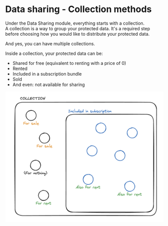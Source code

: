 # Data sharing - Collection methods

Under the Data Sharing module, everything starts with a collection.  
A collection is a way to group your protected data. It's a required step before choosing
how you would like to distribute your protected data.

And yes, you can have multiple collections.

Inside a collection, your protected data can be:

- Shared for free (equivalent to renting with a price of 0)
- Rented
- Included in a subscription bundle
- Sold
- And even: not available for sharing

![Data Sharing collection](inside-a-collection.png)
